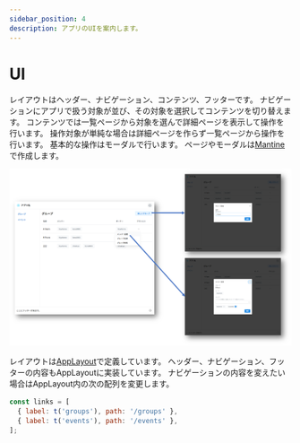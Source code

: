 ```yaml
---
sidebar_position: 4
description: アプリのUIを案内します。
---
```


# UI

レイアウトはヘッダー、ナビゲーション、コンテンツ、フッターです。
ナビゲーションにアプリで扱う対象が並び、その対象を選択してコンテンツを切り替えます。
コンテンツでは一覧ページから対象を選んで詳細ページを表示して操作を行います。
操作対象が単純な場合は詳細ページを作らず一覧ページから操作を行います。
基本的な操作はモーダルで行います。
ページやモーダルは[Mantine](https://mantine.dev/)で作成します。

![ui](./img/ui.png)

レイアウトは[AppLayout](https://github.com/kiyohome/react-protos/blob/main/src/pages/AppLayout.tsx)で定義しています。
ヘッダー、ナビゲーション、フッターの内容もAppLayoutに実装しています。
ナビゲーションの内容を変えたい場合はAppLayout内の次の配列を変更します。

```jsx
const links = [
  { label: t('groups'), path: '/groups' },
  { label: t('events'), path: '/events' },
];
```

